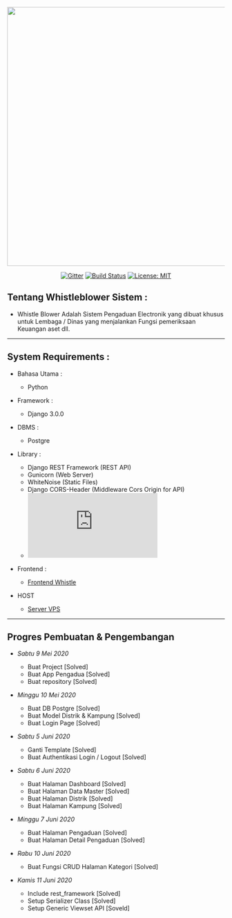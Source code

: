 <p align="center"><img src="https://live.staticflickr.com/65535/49873465473_ac1790f091_b.jpg" width="600px"></p>

<p align="center">
  <a href="https://gitter.im/jayapura_django/community?utm_source=badge&utm_medium=badge&utm_campaign=pr-badge"><img src="https://badges.gitter.im/jayapura_django/community.svg" alt="Gitter" target="_blank"></a>
  <a href="https://github.com/Ekhel/whistleblower/actions"><img src="https://github.com/Ekhel/whistleblower/workflows/Production%20Server/badge.svg" alt="Build Status" target="_blank"></a>
  <a href="https://github.com/Ekhel/whistleblower/blob/master/LICENSE"><img src="https://img.shields.io/badge/License-MIT-green.svg" alt="License: MIT" target="_blank"></a>
</p>

## Tentang Whistleblower Sistem :
  - Whistle Blower Adalah Sistem Pengaduan Electronik yang dibuat khusus untuk Lembaga / Dinas
  yang menjalankan Fungsi pemeriksaan Keuangan aset dll.

  ----------------------------------------------------------------------------------------------------------------------

## System Requirements :
* Bahasa Utama :
  - Python

* Framework :
  - Django 3.0.0

* DBMS :
  - Postgre

* Library :
  - Django REST Framework (REST API)
  - Gunicorn (Web Server)
  - WhiteNoise (Static Files)
  - Django CORS-Header (Middleware Cors Origin for API)
  - ![requirements](https://github.com/Ekhel/whistleblower/blob/master/requirements.txt)

* Frontend :
  - [Frontend Whistle]()

* HOST
  - [Server VPS]()

-----------------------------------------------------------------------------------------------------------------------

## Progres Pembuatan & Pengembangan 

* *Sabtu 9 Mei 2020*
  - Buat Project [Solved]
  - Buat App Pengadua [Solved]
  - Buat repository [Solved]

* *Minggu 10 Mei 2020*
  - Buat DB Postgre [Solved]
  - Buat Model Distrik & Kampung [Solved]
  - Buat Login Page [Solved]

* *Sabtu 5 Juni 2020*
  - Ganti Template [Solved]
  - Buat Authentikasi Login / Logout [Solved]

* *Sabtu 6 Juni 2020*
  - Buat Halaman Dashboard [Solved]
  - Buat Halaman Data Master [Solved]
  - Buat Halaman Distrik [Solved]
  - Buat Halaman Kampung [Solved]

* *Minggu 7 Juni 2020*
  - Buat Halaman Pengaduan [Solved]
  - Buat Halaman Detail Pengaduan [Solved]

* *Rabu 10 Juni 2020*
  - Buat Fungsi CRUD Halaman Kategori [Solved]

* *Kamis 11 Juni 2020*
  - Include rest_framework [Solved]
  - Setup Serializer Class [Solved]
  - Setup Generic Viewset API [Soveld]  

